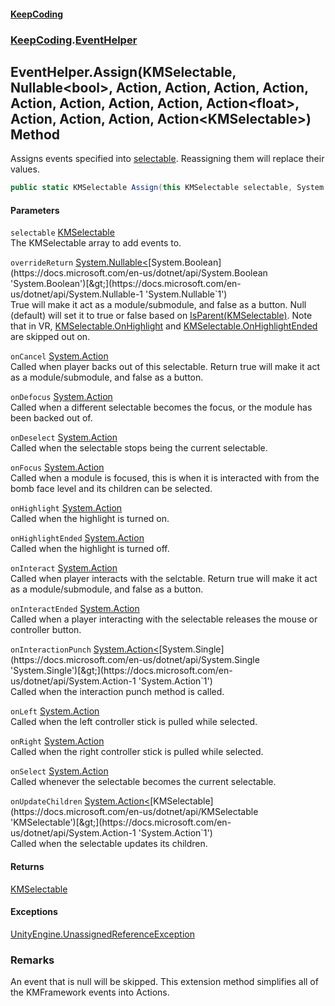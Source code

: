 #### [KeepCoding](index.md 'index')
### [KeepCoding](KeepCoding.md 'KeepCoding').[EventHelper](EventHelper.md 'KeepCoding.EventHelper')
## EventHelper.Assign(KMSelectable, Nullable&lt;bool&gt;, Action, Action, Action, Action, Action, Action, Action, Action, Action&lt;float&gt;, Action, Action, Action, Action&lt;KMSelectable&gt;) Method
Assigns events specified into [selectable](EventHelper.Assign.zd19DEOUheW+Vj6W3ulUrA.md#KeepCoding.EventHelper.Assign(KMSelectable.System.Nullable.bool..System.Action.System.Action.System.Action.System.Action.System.Action.System.Action.System.Action.System.Action.System.Action.float..System.Action.System.Action.System.Action.System.Action.KMSelectable.).selectable 'KeepCoding.EventHelper.Assign(KMSelectable, System.Nullable&lt;bool&gt;, System.Action, System.Action, System.Action, System.Action, System.Action, System.Action, System.Action, System.Action, System.Action&lt;float&gt;, System.Action, System.Action, System.Action, System.Action&lt;KMSelectable&gt;).selectable'). Reassigning them will replace their values.  
```csharp
public static KMSelectable Assign(this KMSelectable selectable, System.Nullable<bool> overrideReturn=null, System.Action onCancel=null, System.Action onDefocus=null, System.Action onDeselect=null, System.Action onFocus=null, System.Action onHighlight=null, System.Action onHighlightEnded=null, System.Action onInteract=null, System.Action onInteractEnded=null, System.Action<float> onInteractionPunch=null, System.Action onLeft=null, System.Action onRight=null, System.Action onSelect=null, System.Action<KMSelectable> onUpdateChildren=null);
```
#### Parameters
<a name='KeepCoding.EventHelper.Assign(KMSelectable.System.Nullable.bool..System.Action.System.Action.System.Action.System.Action.System.Action.System.Action.System.Action.System.Action.System.Action.float..System.Action.System.Action.System.Action.System.Action.KMSelectable.).selectable'></a>
`selectable` [KMSelectable](https://docs.microsoft.com/en-us/dotnet/api/KMSelectable 'KMSelectable')  
The KMSelectable array to add events to.
  
<a name='KeepCoding.EventHelper.Assign(KMSelectable.System.Nullable.bool..System.Action.System.Action.System.Action.System.Action.System.Action.System.Action.System.Action.System.Action.System.Action.float..System.Action.System.Action.System.Action.System.Action.KMSelectable.).overrideReturn'></a>
`overrideReturn` [System.Nullable&lt;](https://docs.microsoft.com/en-us/dotnet/api/System.Nullable-1 'System.Nullable`1')[System.Boolean](https://docs.microsoft.com/en-us/dotnet/api/System.Boolean 'System.Boolean')[&gt;](https://docs.microsoft.com/en-us/dotnet/api/System.Nullable-1 'System.Nullable`1')  
True will make it act as a module/submodule, and false as a button. Null (default) will set it to true or false based on [IsParent(KMSelectable)](Helper.IsParent.GWtuAi5QnEZOBh.iPNli+Q.md 'KeepCoding.Helper.IsParent(KMSelectable)'). Note that in VR, [KMSelectable.OnHighlight](https://docs.microsoft.com/en-us/dotnet/api/KMSelectable.OnHighlight 'KMSelectable.OnHighlight') and [KMSelectable.OnHighlightEnded](https://docs.microsoft.com/en-us/dotnet/api/KMSelectable.OnHighlightEnded 'KMSelectable.OnHighlightEnded') are skipped out on.
  
<a name='KeepCoding.EventHelper.Assign(KMSelectable.System.Nullable.bool..System.Action.System.Action.System.Action.System.Action.System.Action.System.Action.System.Action.System.Action.System.Action.float..System.Action.System.Action.System.Action.System.Action.KMSelectable.).onCancel'></a>
`onCancel` [System.Action](https://docs.microsoft.com/en-us/dotnet/api/System.Action 'System.Action')  
Called when player backs out of this selectable. Return true will make it act as a module/submodule, and false as a button.
  
<a name='KeepCoding.EventHelper.Assign(KMSelectable.System.Nullable.bool..System.Action.System.Action.System.Action.System.Action.System.Action.System.Action.System.Action.System.Action.System.Action.float..System.Action.System.Action.System.Action.System.Action.KMSelectable.).onDefocus'></a>
`onDefocus` [System.Action](https://docs.microsoft.com/en-us/dotnet/api/System.Action 'System.Action')  
Called when a different selectable becomes the focus, or the module has been backed out of.
  
<a name='KeepCoding.EventHelper.Assign(KMSelectable.System.Nullable.bool..System.Action.System.Action.System.Action.System.Action.System.Action.System.Action.System.Action.System.Action.System.Action.float..System.Action.System.Action.System.Action.System.Action.KMSelectable.).onDeselect'></a>
`onDeselect` [System.Action](https://docs.microsoft.com/en-us/dotnet/api/System.Action 'System.Action')  
Called when the selectable stops being the current selectable.
  
<a name='KeepCoding.EventHelper.Assign(KMSelectable.System.Nullable.bool..System.Action.System.Action.System.Action.System.Action.System.Action.System.Action.System.Action.System.Action.System.Action.float..System.Action.System.Action.System.Action.System.Action.KMSelectable.).onFocus'></a>
`onFocus` [System.Action](https://docs.microsoft.com/en-us/dotnet/api/System.Action 'System.Action')  
Called when a module is focused, this is when it is interacted with from the bomb face level and its children can be selected.
  
<a name='KeepCoding.EventHelper.Assign(KMSelectable.System.Nullable.bool..System.Action.System.Action.System.Action.System.Action.System.Action.System.Action.System.Action.System.Action.System.Action.float..System.Action.System.Action.System.Action.System.Action.KMSelectable.).onHighlight'></a>
`onHighlight` [System.Action](https://docs.microsoft.com/en-us/dotnet/api/System.Action 'System.Action')  
Called when the highlight is turned on.
  
<a name='KeepCoding.EventHelper.Assign(KMSelectable.System.Nullable.bool..System.Action.System.Action.System.Action.System.Action.System.Action.System.Action.System.Action.System.Action.System.Action.float..System.Action.System.Action.System.Action.System.Action.KMSelectable.).onHighlightEnded'></a>
`onHighlightEnded` [System.Action](https://docs.microsoft.com/en-us/dotnet/api/System.Action 'System.Action')  
Called when the highlight is turned off.
  
<a name='KeepCoding.EventHelper.Assign(KMSelectable.System.Nullable.bool..System.Action.System.Action.System.Action.System.Action.System.Action.System.Action.System.Action.System.Action.System.Action.float..System.Action.System.Action.System.Action.System.Action.KMSelectable.).onInteract'></a>
`onInteract` [System.Action](https://docs.microsoft.com/en-us/dotnet/api/System.Action 'System.Action')  
Called when player interacts with the selctable. Return true will make it act as a module/submodule, and false as a button.
  
<a name='KeepCoding.EventHelper.Assign(KMSelectable.System.Nullable.bool..System.Action.System.Action.System.Action.System.Action.System.Action.System.Action.System.Action.System.Action.System.Action.float..System.Action.System.Action.System.Action.System.Action.KMSelectable.).onInteractEnded'></a>
`onInteractEnded` [System.Action](https://docs.microsoft.com/en-us/dotnet/api/System.Action 'System.Action')  
Called when a player interacting with the selectable releases the mouse or controller button.
  
<a name='KeepCoding.EventHelper.Assign(KMSelectable.System.Nullable.bool..System.Action.System.Action.System.Action.System.Action.System.Action.System.Action.System.Action.System.Action.System.Action.float..System.Action.System.Action.System.Action.System.Action.KMSelectable.).onInteractionPunch'></a>
`onInteractionPunch` [System.Action&lt;](https://docs.microsoft.com/en-us/dotnet/api/System.Action-1 'System.Action`1')[System.Single](https://docs.microsoft.com/en-us/dotnet/api/System.Single 'System.Single')[&gt;](https://docs.microsoft.com/en-us/dotnet/api/System.Action-1 'System.Action`1')  
Called when the interaction punch method is called.
  
<a name='KeepCoding.EventHelper.Assign(KMSelectable.System.Nullable.bool..System.Action.System.Action.System.Action.System.Action.System.Action.System.Action.System.Action.System.Action.System.Action.float..System.Action.System.Action.System.Action.System.Action.KMSelectable.).onLeft'></a>
`onLeft` [System.Action](https://docs.microsoft.com/en-us/dotnet/api/System.Action 'System.Action')  
Called when the left controller stick is pulled while selected.
  
<a name='KeepCoding.EventHelper.Assign(KMSelectable.System.Nullable.bool..System.Action.System.Action.System.Action.System.Action.System.Action.System.Action.System.Action.System.Action.System.Action.float..System.Action.System.Action.System.Action.System.Action.KMSelectable.).onRight'></a>
`onRight` [System.Action](https://docs.microsoft.com/en-us/dotnet/api/System.Action 'System.Action')  
Called when the right controller stick is pulled while selected.
  
<a name='KeepCoding.EventHelper.Assign(KMSelectable.System.Nullable.bool..System.Action.System.Action.System.Action.System.Action.System.Action.System.Action.System.Action.System.Action.System.Action.float..System.Action.System.Action.System.Action.System.Action.KMSelectable.).onSelect'></a>
`onSelect` [System.Action](https://docs.microsoft.com/en-us/dotnet/api/System.Action 'System.Action')  
Called whenever the selectable becomes the current selectable.
  
<a name='KeepCoding.EventHelper.Assign(KMSelectable.System.Nullable.bool..System.Action.System.Action.System.Action.System.Action.System.Action.System.Action.System.Action.System.Action.System.Action.float..System.Action.System.Action.System.Action.System.Action.KMSelectable.).onUpdateChildren'></a>
`onUpdateChildren` [System.Action&lt;](https://docs.microsoft.com/en-us/dotnet/api/System.Action-1 'System.Action`1')[KMSelectable](https://docs.microsoft.com/en-us/dotnet/api/KMSelectable 'KMSelectable')[&gt;](https://docs.microsoft.com/en-us/dotnet/api/System.Action-1 'System.Action`1')  
Called when the selectable updates its children.
  
#### Returns
[KMSelectable](https://docs.microsoft.com/en-us/dotnet/api/KMSelectable 'KMSelectable')  
#### Exceptions
[UnityEngine.UnassignedReferenceException](https://docs.microsoft.com/en-us/dotnet/api/UnityEngine.UnassignedReferenceException 'UnityEngine.UnassignedReferenceException')  
### Remarks
An event that is null will be skipped. This extension method simplifies all of the KMFramework events into Actions.  
